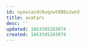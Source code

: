 ```yaml
---
id: oyewiaidc6uqzwt908zzwn3
title: avatars
desc: ''
updated: 1663345203974
created: 1663345203974
---
```

